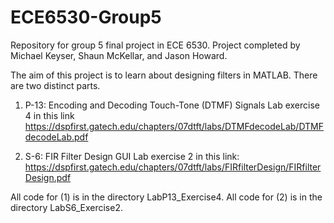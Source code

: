 # ECE6530-Group5
Repository for group 5 final project in ECE 6530.
Project completed by Michael Keyser, Shaun McKellar, and Jason Howard.

The aim of this project is to learn about designing filters in MATLAB. There are two distinct parts.
1) P-13: Encoding and Decoding Touch-Tone (DTMF) Signals
Lab exercise 4 in this link https://dspfirst.gatech.edu/chapters/07dtft/labs/DTMFdecodeLab/DTMFdecodeLab.pdf

2) S-6: FIR Filter Design GUI
Lab exercise 2 in this link: https://dspfirst.gatech.edu/chapters/07dtft/labs/FIRfilterDesign/FIRfilterDesign.pdf

All code for (1) is in the directory LabP13_Exercise4. All code for (2) is in the directory LabS6_Exercise2.
